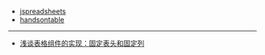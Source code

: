- [jspreadsheets](https://jspreadsheets.com/)
- [handsontable](https://github.com/handsontable/handsontable)

---

- [浅谈表格组件的实现：固定表头和固定列](https://zhuanlan.zhihu.com/p/33280304)
